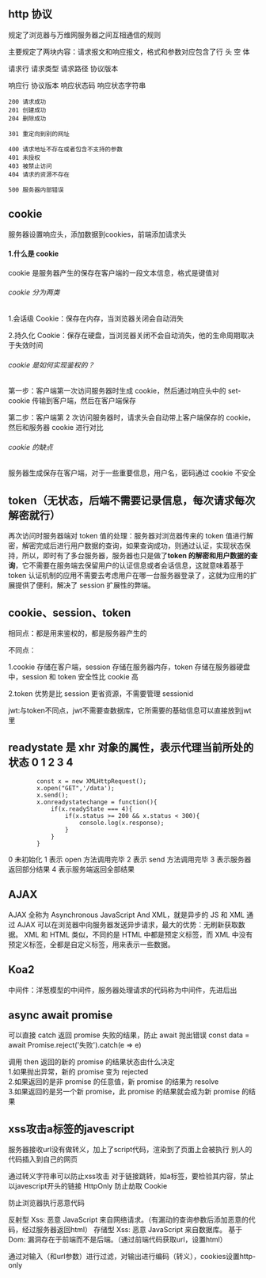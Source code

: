 ## http 协议

规定了浏览器与万维网服务器之间互相通信的规则

主要规定了两块内容：请求报文和响应报文，格式和参数对应包含了行 头 空 体

请求行 请求类型 请求路径 协议版本

响应行 协议版本 响应状态码 响应状态字符串

```
200 请求成功
201 创建成功
204 删除成功

301 重定向到别的网址

400 请求地址不存在或者包含不支持的参数
401 未授权
403 被禁止访问
404 请求的资源不存在

500 服务器内部错误
```

## cookie
服务器设置响应头，添加数据到cookies，前端添加请求头
#### 1.什么是 cookie

cookie 是服务器产生的保存在客户端的一段文本信息，格式是键值对

###### cookie 分为两类

1.会话级 Cookie：保存在内存，当浏览器关闭会自动消失

2.持久化 Cookie：保存在硬盘，当浏览器关闭不会自动消失，他的生命周期取决于失效时间

###### cookie 是如何实现鉴权的？

第一步：客户端第一次访问服务器时生成 cookie，然后通过响应头中的 set-cookie 传输到客户端，然后在客户端保存

第二步：客户端第 2 次访问服务器时，请求头会自动带上客户端保存的 cookie，然后和服务器 cookie 进行对比

###### cookie 的缺点

服务器生成保存在客户端，对于一些重要信息，用户名，密码通过 cookie 不安全

## token（无状态，后端不需要记录信息，每次请求每次解密就行）

再次访问时服务器端对 token 值的处理：服务器对浏览器传来的 token 值进行解密，解密完成后进行用户数据的查询，如果查询成功，则通过认证，实现状态保持，所以，即时有了多台服务器，服务器也只是做了**token 的解密和用户数据的查询**，它不需要在服务端去保留用户的认证信息或者会话信息，这就意味着基于 token 认证机制的应用不需要去考虑用户在哪一台服务器登录了，这就为应用的扩展提供了便利，解决了 session 扩展性的弊端。

## cookie、session、token

相同点：都是用来鉴权的，都是服务器产生的

不同点：

1.cookie 存储在客户端，session 存储在服务器内存，token 存储在服务器硬盘中，session 和 token 安全性比 cookie 高

2.token 优势是比 session 更省资源，不需要管理 sessionid

jwt:与token不同点，jwt不需要查数据库，它所需要的基础信息可以直接放到jwt里
## readystate 是 xhr 对象的属性，表示代理当前所处的状态 0 1 2 3 4
            const x = new XMLHttpRequest();
            x.open("GET",'/data');
            x.send();
            x.onreadystatechange = function(){
                if(x.readyState === 4){
                    if(x.status >= 200 && x.status < 300){
                        console.log(x.response);
                    }
                }
            }
0 未初始化
1 表示 open 方法调用完毕
2 表示 send 方法调用完毕
3 表示服务器返回部分结果
4 表示服务端返回全部结果

## AJAX

AJAX 全称为 Asynchronous JavaScript And XML，就是异步的 JS 和 XML
通过 AJAX 可以在浏览器中向服务器发送异步请求，最大的优势：无刷新获取数据。
XML 和 HTML 类似，不同的是 HTML 中都是预定义标签，而 XML 中没有预定义标签，全都是自定义标签，用来表示一些数据。

## Koa2

中间件：洋葱模型的中间件，服务器处理请求的代码称为中间件，先进后出

## async await promise

可以直接 catch 返回 promise 失败的结果，防止 await 抛出错误
const data = await Promise.reject('失败').catch(e => e)

调用 then 返回的新的 promise 的结果状态由什么决定  
1.如果抛出异常，新的 promise 变为 rejected  
2.如果返回的是非 promise 的任意值，新 promise 的结果为 resolve  
3.如果返回的是另一个新 promise，此 promise 的结果就会成为新 promise 的结果


## xss攻击a标签的javescript
服务器接收url没有做转义，加上了script代码，渲染到了页面上会被执行
别人的代码插入到自己的网页

通过转义字符串可以防止xss攻击
对于链接跳转，如a标签，要检验其内容，禁止以javescript开头的链接
HttpOnly 防止劫取 Cookie

防止浏览器执行恶意代码

反射型 Xss: 恶意 JavaScript 来自网络请求。（有漏动的查询参数后添加恶意的代码，经过服务器返回html）
存储型 Xss: 恶意 JavaScript 来自数据库。
基于 Dom: 漏洞存在于前端而不是后端。（通过前端代码获取url，设置html）

通过对输入（和url参数）进行过滤，对输出进行编码（转义），cookies设置http-only